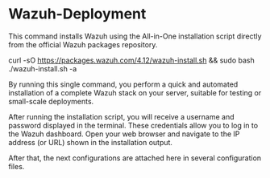 # Wazuh-Deployment
This command installs Wazuh using the All-in-One installation script directly from the official Wazuh packages repository.

  curl -sO https://packages.wazuh.com/4.12/wazuh-install.sh && sudo bash ./wazuh-install.sh -a

By running this single command, you perform a quick and automated installation of a complete Wazuh stack on your server, suitable for testing or small-scale deployments.

After running the installation script, you will receive a username and password displayed in the terminal. These credentials allow you to log in to the Wazuh dashboard.
Open your web browser and navigate to the IP address (or URL) shown in the installation output.

After that, the next configurations are attached here in several configuration files.
